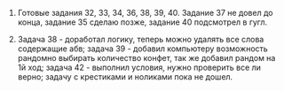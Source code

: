 1) Готовые задания 32, 33, 34, 36, 38, 39, 40. Задание 37 не довел до конца, задание 35 сделаю позже, задание 40 подсмотрел в гугл.

2) Задача 38 - доработал логику, теперь можно удалять все слова содержащие абв; задача 39 - добавил компьютеру возможность рандомно выбирать количество конфет, так же добавил рандом на 1й ход; задача 42 - выполнил условия, нужно проверить все ли верно; задачу с крестиками и ноликами пока не дошел.
